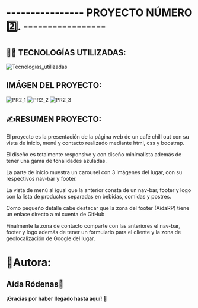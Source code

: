 # ---------------- PROYECTO NÚMERO :two:. -----------------


##  👩‍💻 TECNOLOGÍAS UTILIZADAS: 

![Tecnologías_utilizadas](https://user-images.githubusercontent.com/90700748/151722425-6a3f413e-ff97-49af-93ff-e9941857caae.jpg)

## IMÁGEN DEL PROYECTO:

![PR2_1](https://user-images.githubusercontent.com/90700748/151722543-aee601be-38c3-4731-ac84-844cd67fc9f6.jpg)
![PR2_2](https://user-images.githubusercontent.com/90700748/151722548-9717672e-7fc1-44e7-9bc4-5d596401d66d.jpg)
![PR2_3](https://user-images.githubusercontent.com/90700748/151722552-3d3dafe7-3e90-41d6-919a-984023b778cd.jpg)

## ✍RESUMEN PROYECTO:
El proyecto es la presentación de la página web de un café chill out con su vista de inicio, menú y contacto realizado mediante html, css y boostrap. 

El diseño es totalmente responsive y con diseño minimalista además de tener una gama de tonalidades azuladas. 

La parte de inicio muestra un carousel con 3 imágenes del lugar, con su respectivos nav-bar y footer.

La vista de menú al igual que la anterior consta de un nav-bar, footer y logo con la lista de productos separadas en bebidas, comidas y postres.

Como pequeño detalle cabe destacar que la zona del footer (AidaRP) tiene un enlace directo a mi cuenta de GitHub

Finalmente la zona de contacto comparte con las anteriores el nav-bar, footer y logo además de tener un formulario para el cliente y la zona de geolocalización de Google del lugar.

# 📝Autora: 
## Aída Ródenas:crescent_moon:
**¡Gracias por haber llegado hasta aquí!** 🧡
